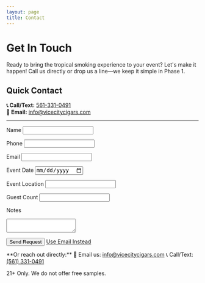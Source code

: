 ```yaml
---
layout: page
title: Contact
---
```


# Get In Touch

Ready to bring the tropical smoking experience to your event? Let's make it happen! Call us directly or drop us a line—we keep it simple in Phase 1.

## Quick Contact
**📞 Call/Text:** [561-331-0491](tel:+15613310491)  
**📧 Email:** [info@vicecitycigars.com](mailto:info@vicecitycigars.com)

---

<form id="contact-form" action="" method="POST" data-form-endpoint="" autocomplete="on">
  <!-- To use Formspree, set data-form-endpoint to 'https://formspree.io/f/your-form-id' and set action accordingly. Leave empty to keep the site publishable without secrets. -->
  <label for="name">Name</label>
  <input type="text" id="name" name="name" required aria-required="true">

  <label for="phone">Phone</label>
  <input type="tel" id="phone" name="phone" required aria-required="true">

  <label for="email">Email</label>
  <input type="email" id="email" name="email" required aria-required="true">

  <label for="date">Event Date</label>
  <input type="date" id="date" name="date">

  <label for="location">Event Location</label>
  <input type="text" id="location" name="location">

  <label for="guests">Guest Count</label>
  <input type="number" id="guests" name="guests" min="1">

  <label for="notes">Notes</label>
  <textarea id="notes" name="notes"></textarea>

  <button type="submit" class="btn btn-primary">Send Request</button>
  <a class="btn btn-secondary" href="mailto:info@vicecitycigars.com?subject=Event%20Booking%20Request&body=Name:%20%5BYour%20Name%5D%0APhone:%20%5BYour%20Phone%5D%0AEvent%20Date:%20%5BDate%5D%0ALocation:%20%5BLocation%5D%0AGuest%20Count:%20%5BGuests%5D%0ANotes:%20%5BNotes%5D">Use Email Instead</a>
</form>

<p class="form-note">**Or reach out directly:**  
📧 Email us: <a href="mailto:info@vicecitycigars.com?subject=Event%20Booking%20Request&body=Hey%20Vice%20City%20Cigars!%0A%0AName:%20%5BYour%20Name%5D%0APhone:%20%5BYour%20Phone%5D%0AEvent%20Date:%20%5BDate%5D%0ALocation:%20%5BLocation%5D%0AGuest%20Count:%20%5BGuests%5D%0AEvent%20Type:%20%5BParty/Wedding/Corporate/etc%5D%0ANotes:%20%5BSpecial%20requests%5D%0A%0AThanks!">info@vicecitycigars.com</a>  
📞 Call/Text: <a href="tel:+15613310491">(561) 331-0491</a>
</p>

<p class="legal-reminder">21+ Only. We do not offer free samples.</p>
